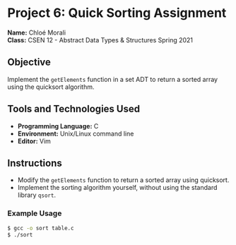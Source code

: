# Project 6: Quick Sorting Assignment

**Name:** Chloé Morali  
**Class:** CSEN 12 - Abstract Data Types & Structures Spring 2021  

## Objective
Implement the `getElements` function in a set ADT to return a sorted array using the quicksort algorithm.

## Tools and Technologies Used
- **Programming Language:** C
- **Environment:** Unix/Linux command line
- **Editor:** Vim

## Instructions
- Modify the `getElements` function to return a sorted array using quicksort.
- Implement the sorting algorithm yourself, without using the standard library `qsort`.

### Example Usage
```bash
$ gcc -o sort table.c
$ ./sort

